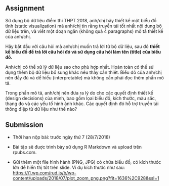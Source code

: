 


## Assignment

Sử dụng bộ dữ liệu điểm thi THPT 2018, anh/chị hãy thiết kế một biểu đồ tĩnh
(static visualization) mà anh/chị tin rằng truyền tải tốt nhất nội dung bộ dữ
liệu trên, và viết một đoạn ngắn (không quá 4 paragraphs) mô tả thiết kế của
anh/chị.

Hãy bắt đầu với câu hỏi mà anh/chị muốn trả lời từ bộ dữ liệu, sau đó **thiết kế
biểu đồ để trả lời câu hỏi đó và sử dụng câu hỏi làm tên (title) của biểu đồ.**

Anh/chị có thể xử lý dữ liệu sao cho phù hợp nhất. Hoàn toàn có thể sử dụng thêm
bộ dữ liệu bổ sung khác nếu thấy cần thiết. Biểu đồ của anh/chị nên đầy đủ và dể
hiểu (interpretable) mà không cần phải đọc thêm phần mô tả.

Trong phần mô tả, anh/chị nên đưa ra lý do cho các quyết định thiết kế (design
decisions) của mình, bao gồm lọai biểu đồ, kích thước, màu sắc, thang đo và các
yếu tố hình ảnh khác. Các quyết định đó hỗ trợ truyền tải thông điệp từ dữ liệu
như thế nào?

## Submission

* Thời hạn nộp bài: truớc ngày thứ 7 (28/7/2018)

* Bài tập sẽ đuợc trình bày sử dụng R Markdown và upload trên rpubs.com.

* Gửi thêm một file hình hảnh (PNG, JPG) có chứa biểu đồ, có kích thưóc lớn để
  hiển thị tốt trên slide. Ví dụ kích thước như sau:
  https://i1.wp.com/rud.is/b/wp-content/uploads/2018/07/plot_zoom_png.png?fit=1636%2C928&ssl=1
